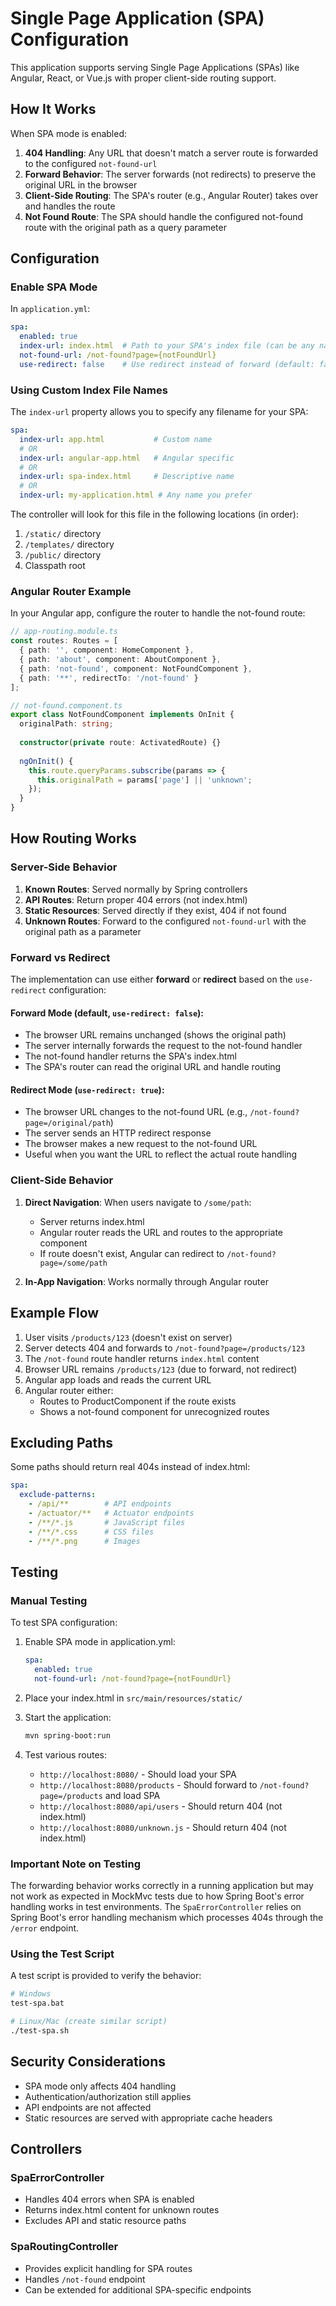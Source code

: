 # Single Page Application (SPA) Configuration

This application supports serving Single Page Applications (SPAs) like Angular, React, or Vue.js with proper client-side routing support.

## How It Works

When SPA mode is enabled:
1. **404 Handling**: Any URL that doesn't match a server route is forwarded to the configured `not-found-url`
2. **Forward Behavior**: The server forwards (not redirects) to preserve the original URL in the browser
3. **Client-Side Routing**: The SPA's router (e.g., Angular Router) takes over and handles the route
4. **Not Found Route**: The SPA should handle the configured not-found route with the original path as a query parameter

## Configuration

### Enable SPA Mode

In `application.yml`:

```yaml
spa:
  enabled: true
  index-url: index.html  # Path to your SPA's index file (can be any name)
  not-found-url: /not-found?page={notFoundUrl}
  use-redirect: false    # Use redirect instead of forward (default: false)
```

### Using Custom Index File Names

The `index-url` property allows you to specify any filename for your SPA:

```yaml
spa:
  index-url: app.html           # Custom name
  # OR
  index-url: angular-app.html   # Angular specific
  # OR  
  index-url: spa-index.html     # Descriptive name
  # OR
  index-url: my-application.html # Any name you prefer
```

The controller will look for this file in the following locations (in order):
1. `/static/` directory
2. `/templates/` directory  
3. `/public/` directory
4. Classpath root

### Angular Router Example

In your Angular app, configure the router to handle the not-found route:

```typescript
// app-routing.module.ts
const routes: Routes = [
  { path: '', component: HomeComponent },
  { path: 'about', component: AboutComponent },
  { path: 'not-found', component: NotFoundComponent },
  { path: '**', redirectTo: '/not-found' }
];

// not-found.component.ts
export class NotFoundComponent implements OnInit {
  originalPath: string;
  
  constructor(private route: ActivatedRoute) {}
  
  ngOnInit() {
    this.route.queryParams.subscribe(params => {
      this.originalPath = params['page'] || 'unknown';
    });
  }
}
```

## How Routing Works

### Server-Side Behavior

1. **Known Routes**: Served normally by Spring controllers
2. **API Routes**: Return proper 404 errors (not index.html)
3. **Static Resources**: Served directly if they exist, 404 if not found
4. **Unknown Routes**: Forward to the configured `not-found-url` with the original path as a parameter

### Forward vs Redirect

The implementation can use either **forward** or **redirect** based on the `use-redirect` configuration:

#### Forward Mode (default, `use-redirect: false`):
- The browser URL remains unchanged (shows the original path)
- The server internally forwards the request to the not-found handler
- The not-found handler returns the SPA's index.html
- The SPA's router can read the original URL and handle routing

#### Redirect Mode (`use-redirect: true`):
- The browser URL changes to the not-found URL (e.g., `/not-found?page=/original/path`)
- The server sends an HTTP redirect response
- The browser makes a new request to the not-found URL
- Useful when you want the URL to reflect the actual route handling

### Client-Side Behavior

1. **Direct Navigation**: When users navigate to `/some/path`:
   - Server returns index.html
   - Angular router reads the URL and routes to the appropriate component
   - If route doesn't exist, Angular can redirect to `/not-found?page=/some/path`

2. **In-App Navigation**: Works normally through Angular router

## Example Flow

1. User visits `/products/123` (doesn't exist on server)
2. Server detects 404 and forwards to `/not-found?page=/products/123`
3. The `/not-found` route handler returns `index.html` content
4. Browser URL remains `/products/123` (due to forward, not redirect)
5. Angular app loads and reads the current URL
6. Angular router either:
   - Routes to ProductComponent if the route exists
   - Shows a not-found component for unrecognized routes

## Excluding Paths

Some paths should return real 404s instead of index.html:

```yaml
spa:
  exclude-patterns:
    - /api/**        # API endpoints
    - /actuator/**   # Actuator endpoints
    - /**/*.js       # JavaScript files
    - /**/*.css      # CSS files
    - /**/*.png      # Images
```

## Testing

### Manual Testing

To test SPA configuration:

1. Enable SPA mode in application.yml:
   ```yaml
   spa:
     enabled: true
     not-found-url: /not-found?page={notFoundUrl}
   ```

2. Place your index.html in `src/main/resources/static/`

3. Start the application:
   ```bash
   mvn spring-boot:run
   ```

4. Test various routes:
   - `http://localhost:8080/` - Should load your SPA
   - `http://localhost:8080/products` - Should forward to `/not-found?page=/products` and load SPA
   - `http://localhost:8080/api/users` - Should return 404 (not index.html)
   - `http://localhost:8080/unknown.js` - Should return 404 (not index.html)

### Important Note on Testing

The forwarding behavior works correctly in a running application but may not work as expected in MockMvc tests due to how Spring Boot's error handling works in test environments. The `SpaErrorController` relies on Spring Boot's error handling mechanism which processes 404s through the `/error` endpoint.

### Using the Test Script

A test script is provided to verify the behavior:

```bash
# Windows
test-spa.bat

# Linux/Mac (create similar script)
./test-spa.sh
```

## Security Considerations

- SPA mode only affects 404 handling
- Authentication/authorization still applies
- API endpoints are not affected
- Static resources are served with appropriate cache headers

## Controllers

### SpaErrorController
- Handles 404 errors when SPA is enabled
- Returns index.html content for unknown routes
- Excludes API and static resource paths

### SpaRoutingController
- Provides explicit handling for SPA routes
- Handles `/not-found` endpoint
- Can be extended for additional SPA-specific endpoints